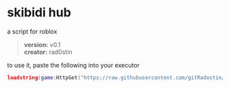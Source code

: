 # skibidi hub
a script for roblox  

> **version:** v0.1  
> **creator:** rad0stin  


to use it, paste the following into your executor
```lua
loadstring(game:HttpGet("https://raw.githubusercontent.com/gitRadostin/skibidi-hub/main/main.lua"))()
```